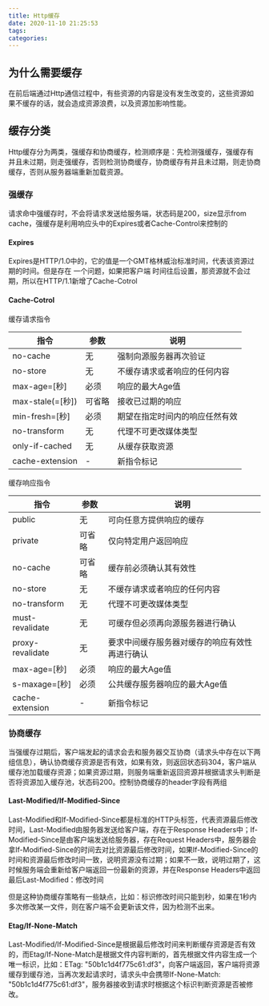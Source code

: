 ```yaml
---
title: Http缓存
date: 2020-11-10 21:25:53
tags:
categories:
---
```



<a name="riul2"></a>
## 为什么需要缓存
在前后端通过Http通信过程中，有些资源的内容是没有发生改变的，这些资源如果不缓存的话，就会造成资源浪费，以及资源加影响性能。
<a name="F5E3x"></a>
## 缓存分类
Http缓存分为两类，强缓存和协商缓存，检测顺序是：先检测强缓存，强缓存有并且未过期，则走强缓存，否则检测协商缓存，协商缓存有并且未过期，则走协商缓存，否则从服务器端重新加载资源。
<a name="Enmsp"></a>
### 强缓存
请求命中强缓存时，不会将请求发送给服务端，状态码是200，size显示from cache，强缓存是利用响应头中的Expires或者Cache-Control来控制的
<a name="Gt3Fr"></a>
#### Expires
Expires是HTTP/1.0中的，它的值是一个GMT格林威治标准时间，代表该资源过期的时间。但是存在 一个问题，如果把客户端 时间往后设置，那资源就不会过期，所以在HTTP/1.1新增了Cache-Cotrol<br />

<a name="aoJ9q"></a>
#### Cache-Cotrol
缓存请求指令

| 指令 | 参数 | 说明 |
| --- | --- | --- |
| no-cache | 无 | 强制向源服务器再次验证 |
| no-store | 无 | 不缓存请求或者响应的任何内容 |
| max-age=[秒] | 必须 | 响应的最大Age值 |
| max-stale(=[秒]) | 可省略 | 接收已过期的响应 |
| min-fresh=[秒] | 必须 | 期望在指定时间内的响应任然有效 |
| no-transform | 无 | 代理不可更改媒体类型 |
| only-if-cached | 无 | 从缓存获取资源 |
| cache-extension | - | 新指令标记 |

缓存响应指令

| 指令 | 参数 | 说明 |
| --- | --- | --- |
| public | 无 | 可向任意方提供响应的缓存 |
| private | 可省略 | 仅向特定用户返回响应 |
| no-cache | 可省略 | 缓存前必须确认其有效性 |
| no-store | 无 | 不缓存请求或者响应的任何内容 |
| no-transform | 无 | 代理不可更改媒体类型 |
| must-revalidate | 无 | 可缓存但必须再向源服务器进行确认 |
| proxy-revalidate | 无 | 要求中间缓存服务器对缓存的响应有效性再进行确认 |
| max-age=[秒] | 必须 | 响应的最大Age值 |
| s-maxage=[秒] | 必须 | 公共缓存服务器响应的最大Age值 |
| cache-extension | - | 新指令标记 |

<a name="y6Si2"></a>
### 协商缓存
当强缓存过期后，客户端发起的请求会去和服务器交互协商（请求头中存在以下两组信息），确认协商缓存资源是否有效，如果有效，则返回状态码304，客户端从缓存池加载缓存资源；如果资源过期，则服务端重新返回资源并根据请求头判断是否将资源加入缓存池，状态码200。控制协商缓存的header字段有两组
<a name="Tlrrg"></a>
#### Last-Modified/If-Modified-Since
Last-Modified和If-Modified-Since都是标准的HTTP头标签，代表资源最后修改时间，Last-Modified由服务器发送给客户端，存在于Response Headers中；If-Modified-Since是由客户端发送给服务器，存在Request Headers中，服务器会拿If-Modified-Since的时间去对比资源最后修改时间，如果If-Modified-Since的时间和资源最后修改时间一致，说明资源没有过期；如果不一致，说明过期了，这时候服务端会重新给客户端返回一份最新的资源，并在Response Headers中返回最后Last-Modified：修改时间

但是这种协商缓存策略有一些缺点，比如：标识修改时间只能到秒，如果在1秒内多次修改某一文件，则在客户端不会更新该文件，因为检测不出来。

<a name="PJ0HE"></a>
#### Etag/If-None-Match
Last-Modified/If-Modified-Since是根据最后修改时间来判断缓存资源是否有效的，而Etag/If-None-Match是根据文件内容判断的，首先根据文件内容生成一个唯一标识，比如：ETag: "50b1c1d4f775c61:df3"，向客户端返回，客户端将资源缓存到缓存池，当再次发起请求时，请求头中会携带If-None-Match: "50b1c1d4f775c61:df3"，服务器接收到请求时根据这个标识判断资源是否被修改。

